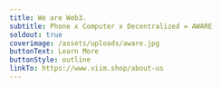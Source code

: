 ```yaml
---
title: We are Web3.
subtitle: Phone x Computer x Decentralized = AWARE
soldout: true
coverimage: /assets/uploads/aware.jpg
buttonText: Learn More
buttonStyle: outline
linkTo: https://www.viim.shop/about-us
---
```

